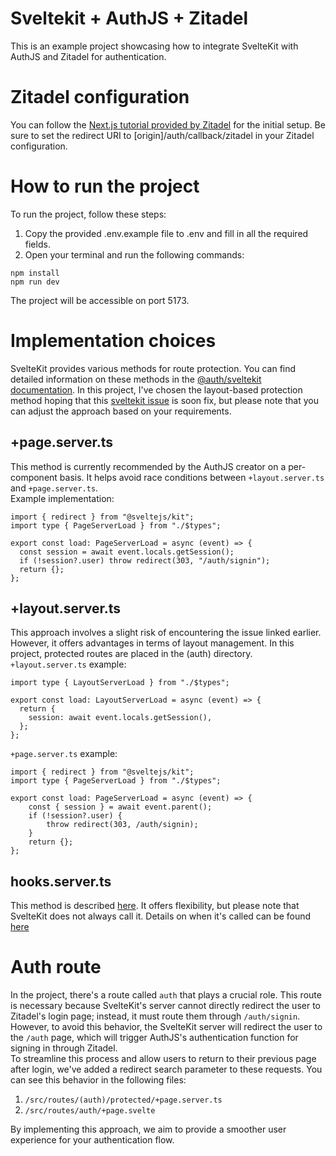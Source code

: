 # Sveltekit + AuthJS + Zitadel
This is an example project showcasing how to integrate SvelteKit with AuthJS and Zitadel for authentication.
# Zitadel configuration
You can follow the [Next.js tutorial provided by Zitadel]((https://zitadel.com/docs/examples/login/nextjs)) for the initial setup. Be sure to set the redirect URI to [origin]/auth/callback/zitadel in your Zitadel configuration.
# How to run the project
To run the project, follow these steps:
1. Copy the provided .env.example file to .env and fill in all the required fields.
2. Open your terminal and run the following commands:
```
npm install
npm run dev
```
The project will be accessible on port 5173.

# Implementation choices
SvelteKit provides various methods for route protection. You can find detailed information on these methods in the [@auth/sveltekit documentation](https://authjs.dev/reference/sveltekit).
In this project, I've chosen the layout-based protection method hoping that this [sveltekit issue](https://github.com/sveltejs/kit/issues/6315) is soon fix, but please note that you can adjust the approach based on your requirements.
## +page.server.ts
This method is currently recommended by the AuthJS creator on a per-component basis. It helps avoid race conditions between `+layout.server.ts` and `+page.server.ts`.<br>
Example implementation:
```
import { redirect } from "@sveltejs/kit";
import type { PageServerLoad } from "./$types";

export const load: PageServerLoad = async (event) => {
  const session = await event.locals.getSession();
  if (!session?.user) throw redirect(303, "/auth/signin");
  return {};
};
```
## +layout.server.ts
This approach involves a slight risk of encountering the issue linked earlier. However, it offers advantages in terms of layout management. In this project, protected routes are placed in the (auth) directory.<br>
`+layout.server.ts` example:
```
import type { LayoutServerLoad } from "./$types";

export const load: LayoutServerLoad = async (event) => {
  return {
    session: await event.locals.getSession(),
  };
};
```
`+page.server.ts` example:
```
import { redirect } from "@sveltejs/kit";
import type { PageServerLoad } from "./$types";

export const load: PageServerLoad = async (event) => {
    const { session } = await event.parent();
    if (!session?.user) {
        throw redirect(303, /auth/signin);
    }
    return {};
};
```
## hooks.server.ts
This method is described [here](https://authjs.dev/reference/sveltekit#per-path). It offers flexibility, but please note that SvelteKit does not always call it. Details on when it's called can be found [here](https://kit.svelte.dev/docs/hooks#server-hooks-handle)

# Auth route
In the project, there's a route called `auth` that plays a crucial role. This route is necessary because SvelteKit's server cannot directly redirect the user to Zitadel's login page; instead, it must route them through `/auth/signin`.<br>
However, to avoid this behavior, the SvelteKit server will redirect the user to the `/auth` page, which will trigger AuthJS's authentication function for signing in through Zitadel.<br>
To streamline this process and allow users to return to their previous page after login, we've added a redirect search parameter to these requests. You can see this behavior in the following files:
1. `/src/routes/(auth)/protected/+page.server.ts`  
2. `/src/routes/auth/+page.svelte`

By implementing this approach, we aim to provide a smoother user experience for your authentication flow.

